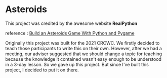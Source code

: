 # Asteroids

This project was credited by the awesome website **RealPython**

reference : [Build an Asteroids Game With Python and Pygame](https://realpython.com/asteroids-game-python/)

Originally this project was built for the 2021 CRCWC. We firstly decided to teach those participants to write this on their own. 
However, after we had a meeting, our adviser suggested that we should change a topic for teaching because the knowledge it contained wasn't easy enough to be understood in a 3-day lesson.
So we gave up this project. But since I've built this project, I decided to put it on there.
